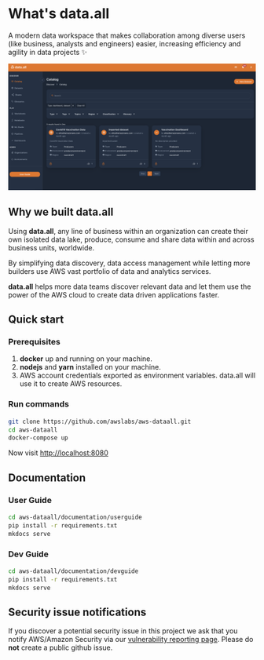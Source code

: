 # **What's data.all**

A modern data workspace that makes collaboration among diverse users (like business, analysts and engineers) easier, increasing efficiency and agility in data projects ✨

![data.all_catalog](documentation/userguide/docs/pictures/catalog/catalog_readme.png)
## **Why we built data.all**

Using **data.all**, any line of business within an organization can create their own isolated data lake, produce, consume and share data within and across business units, worldwide.

By simplifying data discovery, data access management while letting more builders use AWS vast portfolio of data and analytics services.

**data.all** helps more data teams discover relevant data and let them use the power of the AWS cloud to create data driven applications faster.


## Quick start

### Prerequisites

1. **docker** up and running on your machine.
2. **nodejs** and **yarn** installed on your machine.
3. AWS account credentials exported as environment variables. data.all will use it to create AWS resources.

### Run commands
```bash
git clone https://github.com/awslabs/aws-dataall.git
cd aws-dataall
docker-compose up
```

Now visit [http://localhost:8080](http://localhost:8080)

## Documentation

### User Guide
```bash
cd aws-dataall/documentation/userguide
pip install -r requirements.txt
mkdocs serve
```

### Dev Guide
```bash
cd aws-dataall/documentation/devguide
pip install -r requirements.txt
mkdocs serve
```

## Security issue notifications
If you discover a potential security issue in this project we ask that you notify AWS/Amazon Security via our [vulnerability reporting page](http://aws.amazon.com/security/vulnerability-reporting/). Please do **not** create a public github issue.
